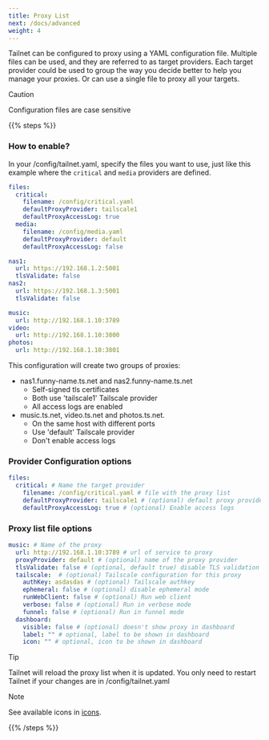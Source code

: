 ```yaml
---
title: Proxy List
next: /docs/advanced
weight: 4
---
```


Tailnet can be configured to proxy using a YAML configuration file.
Multiple files can be used, and they are referred to as target providers.
Each target provider could be used to group the way you decide better to help
you manage your proxies. Or can use a single file to proxy all your targets.

> [!CAUTION]
> Configuration files are case sensitive

{{% steps %}}

### How to enable?

In your /config/tailnet.yaml, specify the files you want to use, just
like this example where the `critical` and `media` providers are defined.

```yaml  {filename="/config/tailnet.yaml"}
files:
  critical:
    filename: /config/critical.yaml
    defaultProxyProvider: tailscale1
    defaultProxyAccessLog: true
  media:
    filename: /config/media.yaml
    defaultProxyProvider: default
    defaultProxyAccessLog: false
```

```yaml  {filename="/config/critical.yaml"}
nas1:
  url: https://192.168.1.2:5001
  tlsValidate: false
nas2:
  url: https://192.168.1.3:5001
  tlsValidate: false
```

```yaml  {filename="/config/media.yaml"}
music:
  url: http://192.168.1.10:3789
video:
  url: http://192.168.1.10:3800
photos:
  url: http://192.168.1.10:3801
```

This configuration will create two groups of proxies:

- nas1.funny-name.ts.net and nas2.funny-name.ts.net
  - Self-signed tls certificates
  - Both use 'tailscale1' Tailscale provider
  - All access logs are enabled
- music.ts.net, video.ts.net and photos.ts.net.
  - On the same host with different ports
  - Use 'default' Tailscale provider
  - Don't enable access logs

### Provider Configuration options

```yaml  {filename="/config/tailnet.yaml"}
files:
  critical: # Name the target provider
    filename: /config/critical.yaml # file with the proxy list
    defaultProxyProvider: tailscale1 # (optional) default proxy provider
    defaultProxyAccessLog: true # (optional) Enable access logs
```

### Proxy list file options

```yaml  {filename="/config/filename.yaml"}
music: # Name of the proxy
  url: http://192.168.1.10:3789 # url of service to proxy
  proxyProvider: default # (optional) name of the proxy provider
  tlsValidate: false # (optional, default true) disable TLS validation
  tailscale:  # (optional) Tailscale configuration for this proxy
    authKey: asdasdas # (optional) Tailscale authkey
    ephemeral: false # (optional) disable ephemeral mode
    runWebClient: false # (optional) Run web client
    verbose: false # (optional) Run in verbose mode
    funnel: false # (optional) Run in funnel mode
  dashboard:
    visible: false # (optional) doesn't show proxy in dashboard
    label: "" # optional, label to be shown in dashboard
    icon: "" # optional, icon to be shown in dashboard
```

> [!TIP]
> Tailnet will reload the proxy list when it is updated.
> You only need to restart Tailnet if your changes are in /config/tailnet.yaml

> [!NOTE]
> See available icons in [icons](/docs/advanced/icons).

{{% /steps %}}
